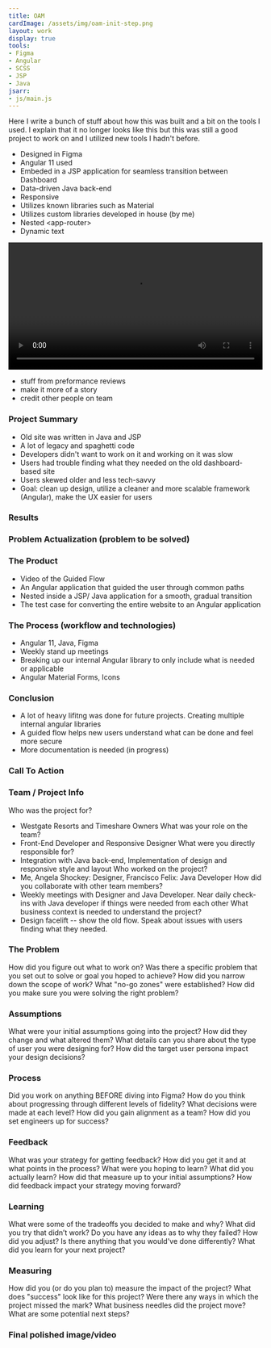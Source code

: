 ```yaml
---
title: OAM
cardImage: /assets/img/oam-init-step.png
layout: work
display: true
tools:
- Figma 
- Angular
- SCSS
- JSP
- Java
jsarr:
- js/main.js
---
```


Here I write a bunch of stuff about how this was built and a bit on the tools I used. I explain that it no longer looks like this but this was still a good project to work on and I utilized new tools I hadn't before.

- Designed in Figma
- Angular 11 used
- Embeded in a JSP application for seamless transition between Dashboard
- Data-driven Java back-end
- Responsive
- Utilizes known libraries such as Material
- Utilizes custom libraries developed in house (by me)
- Nested \<app-router>
- Dynamic text

<video width="100%">
<!-- <video width="100%" autoplay muted loop playsinline> -->
  <source src="/assets/video/oam/oam-guided-flow-from-dash-loop.webm" type="video/webm">
  <source src="/assets/video/oam/oam-guided-flow-from-dash-loop.mp4" type="video/mp4">
Your browser does not support the video tag.
</video>

- stuff from preformance reviews
- make it more of a story
- credit other people on team


### Project Summary
- Old site was written in Java and JSP
- A lot of legacy and spaghetti code
- Developers didn't want to work on it and working on it was slow
- Users had trouble finding what they needed on the old dashboard-based site
- Users skewed older and less tech-savvy
- Goal: clean up design, utilize a cleaner and more scalable framework (Angular), make the UX easier for users
### Results
### Problem Actualization (problem to be solved)
### The Product
- Video of the Guided Flow
- An Angular application that guided the user through common paths
- Nested inside a JSP/ Java application for a smooth, gradual transition
- The test case for converting the entire website to an Angular application
### The Process (workflow and technologies)
- Angular 11, Java, Figma
- Weekly stand up meetings
- Breaking up our internal Angular library to only include what is needed or applicable
- Angular Material Forms, Icons
### Conclusion
- A lot of heavy lifitng was done for future projects. Creating multiple internal angular libraries
- A guided flow helps new users understand what can be done and feel more secure
- More documentation is needed (in progress)
### Call To Action

### Team / Project Info
Who was the project for? 
- Westgate Resorts and Timeshare Owners
What was your role on the team?
- Front-End Developer and Responsive Designer
What were you directly responsible for?
- Integration with Java back-end, Implementation of design and responsive style and layout
Who worked on the project?
- Me, Angela Shockey: Designer, Francisco Felix: Java Developer
How did you collaborate with other team members?
- Weekly meetings with Designer and Java Developer. Near daily check-ins with Java developer if things were needed from each other
What business context is needed to understand the project?
- Design facelift -- show the old flow. Speak about issues with users finding what they needed. 

### The Problem
How did you figure out what to work on? 
Was there a specific problem that you set out to solve or goal you hoped to achieve?
How did you narrow down the scope of work?
What "no-go zones" were established?
How did you make sure you were solving the right problem?

### Assumptions
What were your initial assumptions going into the project? How did they change and what altered them?
What details can you share about the type of user you were designing for?
How did the target user persona impact your design decisions?

### Process
Did you work on anything BEFORE diving into Figma?
How do you think about progressing through different levels of fidelity? 
What decisions were made at each level?
How did you gain alignment as a team?
How did you set engineers up for success?

### Feedback
What was your strategy for getting feedback? 
How did you get it and at what points in the process? 
What were you hoping to learn?
What did you actually learn?
How did that measure up to your initial assumptions?
How did feedback impact your strategy moving forward?

### Learning
What were some of the tradeoffs you decided to make and why?
What did you try that didn’t work? 
Do you have any ideas as to why they failed? 
How did you adjust?
Is there anything that you would've done differently?
What did you learn for your next project?

### Measuring
How did you (or do you plan to) measure the impact of the project?
What does "success" look like for this project?
Were there any ways in which the project missed the mark?
What business needles did the project move?
What are some potential next steps?

### Final polished image/video